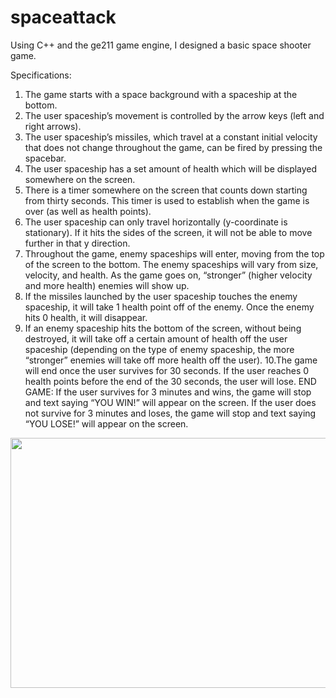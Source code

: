 # spaceattack
Using C++ and the ge211 game engine, I designed a basic space shooter game.

Specifications:
1. The game starts with a space background with a spaceship at the bottom.
2. The user spaceship’s movement is controlled by the arrow keys (left and right arrows).
3. The user spaceship’s missiles, which travel at a constant initial velocity that does not change throughout the game, can be fired by pressing the spacebar.
4. The user spaceship has a set amount of health which will be displayed somewhere on the screen.
5. There is a timer somewhere on the screen that counts down starting from thirty seconds. This timer is used to establish when the game is over (as well as health points).
6. The user spaceship can only travel horizontally (y-coordinate is stationary). If it hits the sides of the screen, it will not be able to move further in that y direction.
7. Throughout the game, enemy spaceships will enter, moving from the top of the screen to the bottom. The enemy spaceships will vary from size, velocity, and health. As the game goes on, “stronger” (higher velocity and more health) enemies will show up. 
8. If the missiles launched by the user spaceship touches the enemy spaceship, it will take 1 health point off of the enemy. Once the enemy hits 0 health, it will disappear.
9. If an enemy spaceship hits the bottom of the screen, without being destroyed, it will take off a certain amount of health off the user spaceship (depending on the type of enemy spaceship, the more “stronger” enemies will take off more health off the user).
10.The game will end once the user survives for 30 seconds. If the user reaches 0 health points before the end of the 30 seconds, the user will lose.
END GAME:
If the user survives for 3 minutes and wins, the game will stop and text saying “YOU WIN!” will appear on the screen.
If the user does not survive for 3 minutes and loses, the game will stop and text saying “YOU LOSE!” will appear on the screen.

<p align="center">
  <img width="800" height="400" src="https://user-images.githubusercontent.com/94990857/144702317-a21a75e3-a632-4feb-958e-0a6c4bab0725.gif">
</p>


